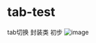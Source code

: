 # tab-test
tab切换 封装类 初步
![image](https://user-images.githubusercontent.com/35440762/186365720-25001ddf-c71a-483c-86fd-c45ba508727c.png)
